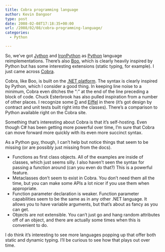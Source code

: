 ```yaml
---
title: Cobra programming language
author: Kevin Dangoor
type: post
date: 2008-02-08T17:18:35+00:00
url: /2008/02/08/cobra-programming-language/
categories:
  - Python

---
```

So, we&#8217;ve got [Jython][1] and [IronPython][2] as [Python][3] language reimplementations. There&#8217;s also [Boo][4], which is clearly heavily inspired by Python but has some interesting extensions (static typing, for example). I just came across [Cobra][5].

Cobra, like Boo, is built on the [.NET platform][6]. The syntax is clearly inspired by Python, which I consider a good thing. In keeping line noise to a minimum, Cobra even ditches the &#8220;:&#8221; at the end of the line preceding a block of code. Chuck Esterbrook has also pulled inspiration from a number of other places. I recognize some [D][7] and [Eiffel][8] in there (it&#8217;s got design by contract and unit tests built right into the classes). There&#8217;s a comparison to Python available right on the Cobra site.

Something that&#8217;s interesting about Cobra is that it&#8217;s self-hosting. Even though C# has been getting more powerful over time, I&#8217;m sure that Cobra can move forward more quickly with its even more succinct syntax.

As a Python guy, though, I can&#8217;t help but notice things that seem to be missing (or are possibly just missing from the docs).

  * Functions as first class objects. All of the examples are inside of classes, which just seems silly. I also haven&#8217;t seen the syntax for passing a function around (can you even do that?) This is a powerful feature.
  * Metaclasses don&#8217;t seem to exist in Cobra. You don&#8217;t need them all the time, but you can make some APIs a lot nicer if you use them when appropriate.
  * Function parameter declaration is weaker. Function parameter capabilities seem to be the same as in any other .NET language. It allows you to have variable arguments, but that&#8217;s about as fancy as you can get.
  * Objects are not extensible. You can&#8217;t just go and hang random attributes off of an object, and there are actually some times when this is convenient to do.

I do think it&#8217;s interesting to see more languages popping up that offer both static and dynamic typing. I&#8217;ll be curious to see how that plays out over time.

 [1]: http://jython.org/Project/index.html
 [2]: http://www.codeplex.com/Wiki/View.aspx?ProjectName=IronPython
 [3]: http://python.org/
 [4]: http://boo.codehaus.org/
 [5]: http://cobra-language.com/
 [6]: http://www.mono-project.com/Main_Page
 [7]: http://www.digitalmars.com/d/
 [8]: http://www.eiffel.com/
